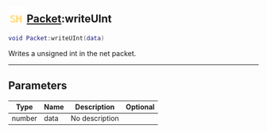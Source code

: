 ## <img src="../../.gitbook/assets/shared.png" width="32" height="32" /> [Packet](../packet/README.md):writeUInt

```lua
void Packet:writeUInt(data)
```

Writes a unsigned int in the net packet.

-----------------
## Parameters

| Type   | Name | Description | Optional |
| ------ | ---- | ----------- | -------: |
| number | data | No description |  |

